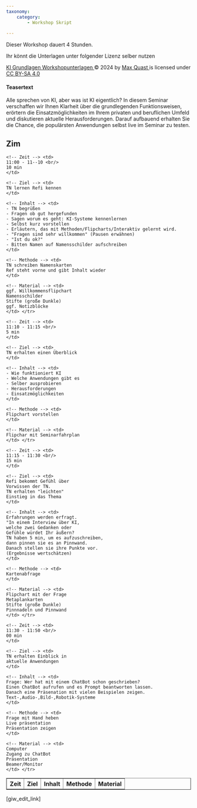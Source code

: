 ```yaml
---
taxonomy:
    category:
        - Workshop Skript
        
---
```

<!--
[ ] Präsentation einfügen
[ ] Fotoprotokoll ergänzen
-->
Dieser Workshop dauert 4 Stunden.

Ihr könnt die Unterlagen unter folgender Lizenz selber nutzen

[ KI Grundlagen Workshopunterlagen ](https://ki-workshop.org/ki-grundlagen-workshop/) © 2024   by  [ Max Quast ](https://ki-workshop.org/author/max-quast/) is licensed under [ CC BY-SA 4.0 ](http://creativecommons.org/licenses/by-nc-sa/4.0/?ref=chooser-v1)

 <!--
Die Fotodokumentation findet Ihr Noch ergänzen -->

 
#### Teasertext

Alle sprechen von KI, aber was ist KI eigentlich? In diesem Seminar verschaffen wir Ihnen Klarheit über die grundlegenden Funktionsweisen, erörtern die Einsatzmöglichkeiten im Ihrem privaten und beruflichen Umfeld und diskutieren aktuelle Herausforderungen. Darauf aufbauend erhalten Sie die Chance, die populärsten Anwendungen selbst live im Seminar zu testen. 


## Zim

<table border="1,5" cellpadding="5" cellspacing="0">
 
  <tr>
    <th>Zeit</th>
    <th>Ziel</th>
    <th>Inhalt</th>
    <th>Methode</th>
    <th>Material</th>
  </tr>
  <tr> <!-- ---------------Zeile------------------ -->
  
    <!-- Zeit --> <td>
    11:00 - 11--10 <br/>
    10 min
    </td>

    <!-- Ziel --> <td>
    TN lernen Refi kennen
    </td>
    
    <!-- Inhalt --> <td>
    - TN begrüßen 
    - Fragen ob gut hergefunden 
    - Sagen worum es geht: KI-Systeme kennenlernen
    - Selbst kurz vorstellen
    - Erläutern, das mit Methoden/Flipcharts/Interaktiv gelernt wird.
    - "Fragen sind sehr willkommen" (Pausen erwähnen)
    - "Ist du ok?"
    - Bitten Namen auf Namensschilder aufschreiben
    </td>

    <!-- Methode --> <td>
    TN schreiben Namenskarten
    Ref steht vorne und gibt Inhalt wieder
    </td>

    <!-- Material --> <td>
    ggf. Willkommensflipchart
    Namensschilder
    Stifte (große Dunkle)
    ggf. Notizblöcke
    </td> </tr>

<!-- ---------------Zeile------------------ --> <tr>
  
    <!-- Zeit --> <td>
    11:10 - 11:15 <br/>
    5 min
    </td>

    <!-- Ziel --> <td>
    TN erhalten einen Überblick 
    </td>
    
    <!-- Inhalt --> <td>
    - Wie funktioniert KI
    - Welche Anwendungen gibt es
    - Selber ausprobieren
    - Herausforderungen
    - Einsatzmöglichkeiten
    </td>

    <!-- Methode --> <td>
    Flipchart vorstellen
    </td>

    <!-- Material --> <td>
    Flipchar mit Seminarfahrplan
    </td> </tr>

<!-- ---------------Zeile------------------ --> <tr>
  
    <!-- Zeit --> <td>
    11:15 - 11:30 <br/>
    15 min
    </td>

    <!-- Ziel --> <td>
    Refi bekommt Gefühl über
    Vorwissen der TN.
    TN erhalten "leichten"
    Einstieg in das Thema
    </td>
    
    <!-- Inhalt --> <td>
    Erfahrungen werden erfragt.
    "In einem Interview über KI,
    welche zwei Gedanken oder
    Gefühle würdet Ihr äußern?
    TN haben 5 min, um es aufzuschreiben,
    dann pinnen sie es an Pinnwand.
    Danach stellen sie ihre Punkte vor.
    (Ergebnisse wertschätzen)
    </td>

    <!-- Methode --> <td>
    Kartenabfrage
    </td>

    <!-- Material --> <td>
    Flipchart mit der Frage
    Metaplankarten
    Stifte (große Dunkle)
    Pinnnadeln und Pinnwand
    </td> </tr>

 <!-- ---------------Zeile------------------ --> <tr>
  
    <!-- Zeit --> <td>
    11:30 - 11:50 <br/>
    00 min
    </td>

    <!-- Ziel --> <td>
    TN erhalten Einblick in
    aktuelle Anwendungen
    </td>
    
    <!-- Inhalt --> <td>
    Frage: Wer hat mit einem ChatBot schon geschrieben?
    Einen ChatBot aufrufen und es Prompt beantworten lassen.
    Danach eine Präsenation mit vielen Beispielen zeigen.
    Text-,Audio-,Bild-,Robotik-Systeme
    </td>

    <!-- Methode --> <td>
    Frage mit Hand heben
    Live präsentation 
    Präsentation zeigen
    </td>

    <!-- Material --> <td>
    Computer
    Zugang zu ChatBot
    Präsentation
    Beamer/Monitor
    </td> </tr>




</table>




[giw_edit_link]

